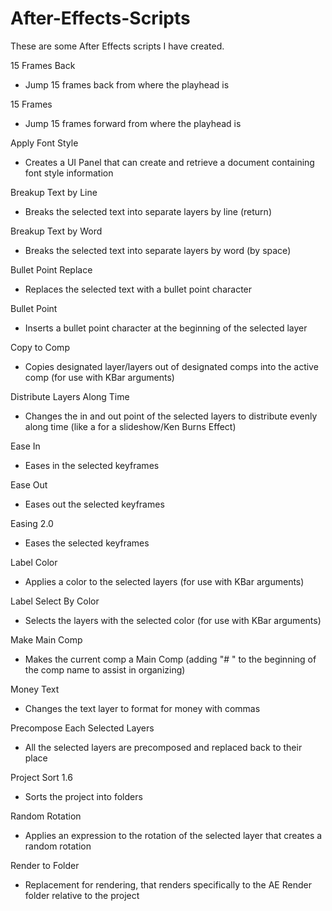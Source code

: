 # After-Effects-Scripts

These are some After Effects scripts I have created.

15 Frames Back
 - Jump 15 frames back from where the playhead is

15 Frames
 - Jump 15 frames forward from where the playhead is

Apply Font Style
 - Creates a UI Panel that can create and retrieve a document containing font style information

Breakup Text by Line
 - Breaks the selected text into separate layers by line (return)

Breakup Text by Word
 - Breaks the selected text into separate layers by word (by space)

Bullet Point Replace
 - Replaces the selected text with a bullet point character

Bullet Point
 - Inserts a bullet point character at the beginning of the selected layer

Copy to Comp
 - Copies designated layer/layers out of designated comps into the active comp (for use with KBar arguments)

Distribute Layers Along Time
 - Changes the in and out point of the selected layers to distribute evenly along time (like a for a slideshow/Ken Burns Effect)

Ease In
 - Eases in the selected keyframes

Ease Out
 - Eases out the selected keyframes

Easing 2.0
 - Eases the selected keyframes

Label Color
 - Applies a color to the selected layers (for use with KBar arguments)

Label Select By Color
 - Selects the layers with the selected color (for use with KBar arguments)

Make Main Comp
 - Makes the current comp a Main Comp (adding "# " to the beginning of the comp name to assist in organizing)

Money Text
 - Changes the text layer to format for money with commas

Precompose Each Selected Layers
 - All the selected layers are precomposed and replaced back to their place

Project Sort 1.6
 - Sorts the project into folders

Random Rotation
 - Applies an expression to the rotation of the selected layer that creates a random rotation

Render to Folder
 - Replacement for rendering, that renders specifically to the AE Render folder relative to the project
